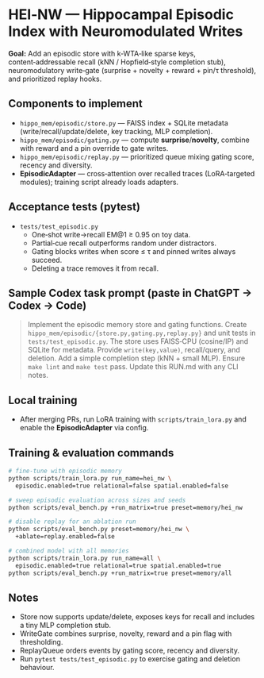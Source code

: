 # HEI‑NW — Hippocampal Episodic Index with Neuromodulated Writes

**Goal:** Add an episodic store with k‑WTA‑like sparse keys, content‑addressable recall (kNN / Hopfield‑style completion stub), neuromodulatory write‑gate (surprise + novelty + reward + pin/τ threshold), and prioritized replay hooks.

## Components to implement

- `hippo_mem/episodic/store.py` — FAISS index + SQLite metadata (write/recall/update/delete, key tracking, MLP completion).
- `hippo_mem/episodic/gating.py` — compute **surprise**/**novelty**, combine with reward and a pin override to gate writes.
- `hippo_mem/episodic/replay.py` — prioritized queue mixing gating score, recency and diversity.
- **EpisodicAdapter** — cross‑attention over recalled traces (LoRA‑targeted modules); training script already loads adapters.

## Acceptance tests (pytest)

- `tests/test_episodic.py`
  - One‑shot write→recall EM@1 ≥ 0.95 on toy data.
  - Partial‑cue recall outperforms random under distractors.
  - Gating blocks writes when score ≤ τ and pinned writes always succeed.
  - Deleting a trace removes it from recall.

## Sample Codex task prompt (paste in ChatGPT → Codex → Code)

> Implement the episodic memory store and gating functions. Create `hippo_mem/episodic/{store.py,gating.py,replay.py}` and unit tests in `tests/test_episodic.py`. The store uses FAISS‑CPU (cosine/IP) and SQLite for metadata. Provide `write(key,value)`, recall/query, and deletion. Add a simple completion step (kNN + small MLP). Ensure `make lint` and `make test` pass. Update this RUN.md with any CLI notes.

## Local training

- After merging PRs, run LoRA training with `scripts/train_lora.py` and enable the **EpisodicAdapter** via config.

## Training & evaluation commands

```bash
# fine-tune with episodic memory
python scripts/train_lora.py run_name=hei_nw \
  episodic.enabled=true relational=false spatial.enabled=false

# sweep episodic evaluation across sizes and seeds
python scripts/eval_bench.py +run_matrix=true preset=memory/hei_nw

# disable replay for an ablation run
python scripts/eval_bench.py preset=memory/hei_nw \
  +ablate=replay.enabled=false

# combined model with all memories
python scripts/train_lora.py run_name=all \
  episodic.enabled=true relational=true spatial.enabled=true
python scripts/eval_bench.py +run_matrix=true preset=memory/all
```

## Notes

- Store now supports update/delete, exposes keys for recall and includes a tiny MLP completion stub.
- WriteGate combines surprise, novelty, reward and a pin flag with thresholding.
- ReplayQueue orders events by gating score, recency and diversity.
- Run `pytest tests/test_episodic.py` to exercise gating and deletion behaviour.
